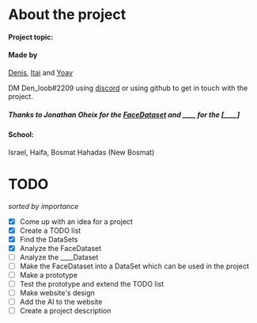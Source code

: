 <!-- Declare hyper links to DataSet, Autors GitHub, and the project GitHub -->

[FaceDataset]: https://www.kaggle.com/datasets/jonathanoheix/face-expression-recognition-datasetdisease-symptom-description-dataset?select=dataset.csv
[denis]: https://github.com/Denloob/Denloob
[itai]: None
[yoav]: https://github.com/EazyIf/EazyIf

# About the project

#### Project topic:

<!-- TODO add this  -->

#### Made by

[Denis], [Itai] and [Yoav]

DM Den_loob#2209 using [discord](https://discord.com/) or using github to get in touch with the project.

##### Thanks to Jonathan Oheix for the [FaceDataset] and ____ for the [____]

#### School:

Israel, Haifa, Bosmat Hahadas (New Bosmat)

<!--
TODO explain the project, tech it uses, our motivation and other things from https://docs.google.com/document/d/1EN6CdHNkYj2LZxchPIlIdCTKsZ0pjpfetIv9MitxnLI/edit
-->

# TODO

_sorted by importance_

- [x] Come up with an idea for a project
- [x] Create a TODO list
- [x] Find the DataSets
- [x] Analyze the FaceDataset
- [ ] Analyze the ____Dataset
- [ ] Make the FaceDataset into a DataSet which can be used in the project
- [ ] Make a prototype
- [ ] Test the prototype and extend the TODO list
- [ ] Make website's design
- [ ] Add the AI to the website
- [ ] Create a project description
